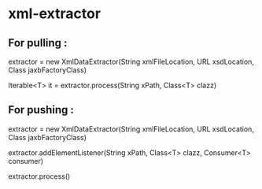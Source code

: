 # xml-extractor

## For pulling :

extractor = new XmlDataExtractor(String xmlFileLocation, URL xsdLocation, Class jaxbFactoryClass)

Iterable\<T> it = extractor.process(String xPath, Class\<T> clazz)


## For pushing :

extractor = new XmlDataExtractor(String xmlFileLocation, URL xsdLocation, Class jaxbFactoryClass)

extractor.addElementListener(String xPath, Class\<T> clazz, Consumer\<T> consumer)
  
extractor.process()
